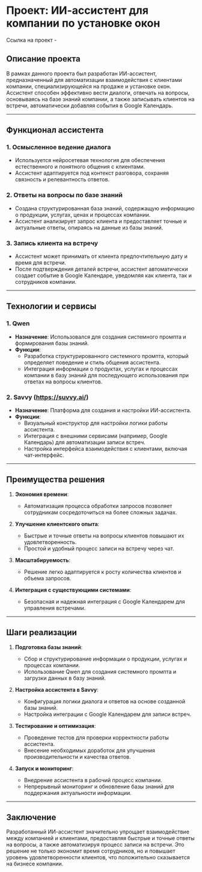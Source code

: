 # Проект: ИИ-ассистент для компании по установке окон

Ссылка на проект - 

## Описание проекта
В рамках данного проекта был разработан ИИ-ассистент, предназначенный для автоматизации взаимодействия с клиентами компании, специализирующейся на продаже и установке окон. Ассистент способен эффективно вести диалоги, отвечать на вопросы, основываясь на базе знаний компании, а также записывать клиентов на встречи, автоматически добавляя события в Google Календарь.

---

## Функционал ассистента

### 1. **Осмысленное ведение диалога**
   - Используется нейросетевая технология для обеспечения естественного и понятного общения с клиентами.
   - Ассистент адаптируется под контекст разговора, сохраняя связность и релевантность ответов.

### 2. **Ответы на вопросы по базе знаний**
   - Создана структурированная база знаний, содержащую информацию о продукции, услугах, ценах и процессах компании.
   - Ассистент анализирует запрос клиента и предоставляет точные и актуальные ответы, опираясь на данные из базы знаний.

### 3. **Запись клиента на встречу**
   - Ассистент может принимать от клиента предпочтительную дату и время для встречи.
   - После подтверждения деталей встречи, ассистент автоматически создает событие в Google Календаре, уведомляя как клиента, так и сотрудников компании.

---

## Технологии и сервисы

### 1. **Qwen**
   - **Назначение**: Использовался для создания системного промпта и формирования базы знаний.
   - **Функции**:
     - Разработка структурированного системного промпта, который определяет поведение и стиль общения ассистента.
     - Интеграция информации о продуктах, услугах и процессах компании в базу знаний для последующего использования при ответах на вопросы клиентов.

### 2. **Savvy (https://suvvy.ai/)**
   - **Назначение**: Платформа для создания и настройки ИИ-ассистента.
   - **Функции**:
     - Визуальный конструктор для настройки логики работы ассистента.
     - Интеграция с внешними сервисами (например, Google Календарь) для автоматизации записи встреч.
     - Настройка интерфейса взаимодействия с клиентами, включая чат-интерфейс.

---

## Преимущества решения

1. **Экономия времени**:
   - Автоматизация процесса обработки запросов позволяет сотрудникам сосредоточиться на более сложных задачах.
   
2. **Улучшение клиентского опыта**:
   - Быстрые и точные ответы на вопросы клиентов повышают их удовлетворенность.
   - Простой и удобный процесс записи на встречу через чат.

3. **Масштабируемость**:
   - Решение легко адаптируется к росту количества клиентов и объема запросов.

4. **Интеграция с существующими системами**:
   - Безопасная и надежная интеграция с Google Календарем для управления встречами.

---

## Шаги реализации

1. **Подготовка базы знаний**:
   - Сбор и структурирование информации о продукции, услугах и процессах компании.
   - Использование Qwen для создания системного промпта и загрузки данных в базу знаний.

2. **Настройка ассистента в Savvy**:
   - Конфигурация логики диалога и ответов на основе созданной базы знаний.
   - Настройка интеграции с Google Календарем для записи встреч.

3. **Тестирование и оптимизация**:
   - Проведение тестов для проверки корректности работы ассистента.
   - Внесение необходимых доработок для улучшения производительности и качества ответов.

4. **Запуск и мониторинг**:
   - Внедрение ассистента в рабочий процесс компании.
   - Непрерывный мониторинг и обновление базы знаний для поддержания актуальности информации.

---

## Заключение
Разработанный ИИ-ассистент значительно упрощает взаимодействие между компанией и клиентами, предоставляя быстрые и точные ответы на вопросы, а также автоматизируя процесс записи на встречи. Это решение не только экономит время сотрудников, но и повышает уровень удовлетворенности клиентов, что положительно сказывается на бизнесе компании.
